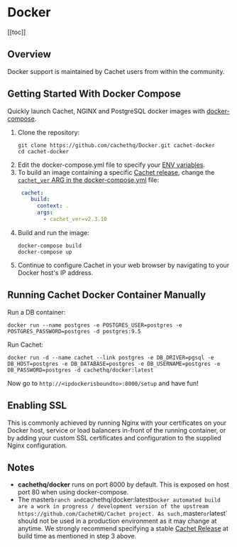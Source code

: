 # Docker

[[toc]]

## Overview

Docker support is maintained by Cachet users from within the community.

## Getting Started With Docker Compose

Quickly launch Cachet, NGINX and PostgreSQL docker images with [docker-compose](https://docs.docker.com/compose/).

1. Clone the repository:
   ```shell
   git clone https://github.com/cachethq/Docker.git cachet-docker
   cd cachet-docker
    ```
2. Edit the docker-compose.yml file to specify your [ENV variables](https://github.com/cachethq/docker/blob/master/conf/.env.docker).
3. To build an image containing a specific [Cachet release](https://github.com/cachethq/cachet/releases), change the [`cachet_ver` ARG in the docker-compose.yml](https://github.com/CachetHQ/Docker/blob/master/docker-compose.yml) file:
   ```yaml
    cachet:
       build:
         context: .
         args:
           - cachet_ver=v2.3.10
   ```
4. Build and run the image:
   ```shell
   docker-compose build
   docker-compose up
    ```
5. Continue to configure Cachet in your web browser by navigating to your Docker host's IP address.

## Running Cachet Docker Container Manually

Run a DB container:
```shell
docker run --name postgres -e POSTGRES_USER=postgres -e POSTGRES_PASSWORD=postgres -d postgres:9.5
```

Run Cachet:

```shell
docker run -d --name cachet --link postgres -e DB_DRIVER=pgsql -e DB_HOST=postgres -e DB_DATABASE=postgres -e DB_USERNAME=postgres -e DB_PASSWORD=postgres -d cachethq/docker:latest
```

Now go to `http://<ipdockerisboundto>:8000/setup` and have fun!

## Enabling SSL

This is commonly achieved by running Nginx with your certificates on your Docker host, service or load balancers in-front of the running container, or by adding your custom SSL certificates and configuration to the supplied Nginx configuration.

## Notes

- **cachethq/docker** runs on port 8000 by default. This is exposed on host port 80 when using docker-compose.
- The master` branch and `cachethq/docker:latest` Docker automated build are a work in progress / development version of the upstream https://github.com/CachetHQ/Cachet project. As such, `master` or `latest` should not be used in a production environment as it may change at anytime. We strongly recommend specifying a stable [Cachet Release](https://github.com/cachethq/cachet/releases) at build time as mentioned in step 3 above.
